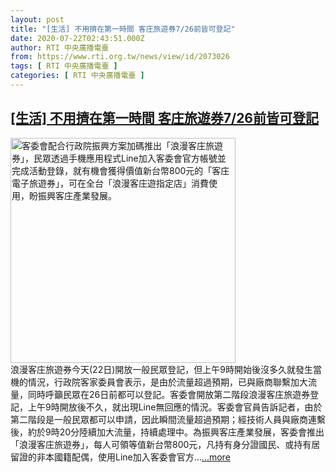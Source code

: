 ```yaml
---
layout: post
title: "[生活] 不用擠在第一時間 客庄旅遊券7/26前皆可登記"
date: 2020-07-22T02:43:51.000Z
author: RTI 中央廣播電臺
from: https://www.rti.org.tw/news/view/id/2073026
tags: [ RTI 中央廣播電臺 ]
categories: [ RTI 中央廣播電臺 ]
---
```

<!--1595385831000-->
[[生活] 不用擠在第一時間 客庄旅遊券7/26前皆可登記](https://www.rti.org.tw/news/view/id/2073026)
------

<div>
<img src="https://static.rti.org.tw/assets/thumbnails/2020/07/08/20200708000125M.jpg" width="360" alt="客委會配合行政院振興方案加碼推出「浪漫客庄旅遊券」，民眾透過手機應用程式Line加入客委會官方帳號並完成活動登錄，就有機會獲得價值新台幣800元的「客庄電子旅遊券」，可在全台「浪漫客庄遊指定店」消費使用，盼振興客庄產業發展。" title="客委會配合行政院振興方案加碼推出「浪漫客庄旅遊券」，民眾透過手機應用程式Line加入客委會官方帳號並完成活動登錄，就有機會獲得價值新台幣800元的「客庄電子旅遊券」，可在全台「浪漫客庄遊指定店」消費使用，盼振興客庄產業發展。"><br>浪漫客庄旅遊券今天(22日)開放一般民眾登記，但上午9時開始後沒多久就發生當機的情況，行政院客家委員會表示，是由於流量超過預期，已與廠商聯繫加大流量，同時呼籲民眾在26日前都可以登記。客委會開放第二階段浪漫客庄旅遊券登記，上午9時開放後不久，就出現Line無回應的情況。客委會官員告訴記者，由於第二階段是一般民眾都可以申請，因此瞬間流量超過預期；經技術人員與廠商連繫後，約於9時20分陸續加大流量，持續處理中。為振興客庄產業發展，客委會推出「浪漫客庄旅遊券」，每人可領等值新台幣800元，凡持有身分證國民、或持有居留證的非本國籍配偶，使用Line加入客委會官方...<a target="_blank" href="https://www.rti.org.tw/news/view/id/2073026">...more</a>
</div>
